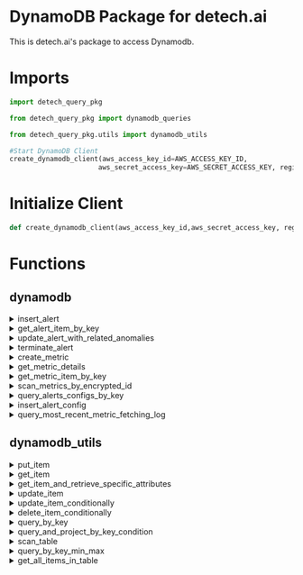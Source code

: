# DynamoDB Package for detech.ai

This is detech.ai's package to access Dynamodb.

# Imports
```python
import detech_query_pkg

from detech_query_pkg import dynamodb_queries

from detech_query_pkg.utils import dynamodb_utils

#Start DynamoDB Client
create_dynamodb_client(aws_access_key_id=AWS_ACCESS_KEY_ID, 
                      aws_secret_access_key=AWS_SECRET_ACCESS_KEY, region_name=REGION_NAME)

```

# Initialize Client
```python
def create_dynamodb_client(aws_access_key_id,aws_secret_access_key, region_name)

```

# Functions
## dynamodb

<details>
  <summary>insert_alert</summary>

  ```python
  def insert_alert(alert_id, metric_id, org_id, app_id, team_id, assigned_to, start_time, end_time, alert_description, is_acknowledged, anomalies_dict, related_prev_anomalies,  service_graph, significance_score, dynamodb)

  #Example
  insert_alert(alert_id = "256828", metric_id = 123, org_id = 'org_id', app_id = 'app_id', team_id = 'team_id', assigned_to = 'Jorge', \
  start_time = '2020-09-03 12:00:00', end_time = '2020-09-03 12:20:00', alert_description = 'Spike in costs',\
  is_acknowledged = 'True', anomalies_dict = {}, related_prev_anomalies = {},
  service_graph = {}, significance_score = '34.3')
  ``` 
</details>

<details>
  <summary>get_alert_item_by_key</summary>

  ```python
  def get_alert_item_by_key(anom_id, dynamodb)
  ```
</details>

<details>
  <summary>update_alert_with_related_anomalies</summary>

  ```python
  def update_alert_with_related_anomalies(alert_id,start_time, corr_anoms_dict, related_prev_anomalies, dynamodb)
  ```
</details>

<details>
  <summary>terminate_alert</summary>

  ```python
  def terminate_alert(alert_id,start_time, end_timestamp, dynamodb)
  ```
</details>

<details>
  <summary>create_metric</summary>

  ```python
  def create_metric(metric_id, date_bucket, metric_name, provider, namespace,
  agent, org_id, app_id, alignment, groupby, dimensions, data_points_list, dynamodb)

  #Example
  create_metric(
    metric_id = "test1", date_bucket = "2020-10-02", metric_name = "error_rate",
    provider = "aws", namespace = "dynamodb", agent = "CloudWatch", org_id = "test",
    app_id = "app1", alignment = "Sum",
    dimensions = [{"Name": "TableName", "Value": "alerts.config"}],
    last = 1535530432, data_points_list = [
      { 'val': 55, 'time' : 1535530430}, 
      { 'val': 56, 'time': 1535530432}], dynamodb=dynamodb
  )
  ```
</details>

<details>
  <summary>get_metric_details</summary>

  ```python
  def get_metric_details(metric_id, dynamodb)
  #Fetches all the details for a specific metric_id
  ```
</details>

<details>
  <summary>get_metric_item_by_key</summary>

  ```python
  def get_metric_item_by_key(metric_id, curr_date, dynamodb)
  ```
</details>

<details>
  <summary>scan_metrics_by_encrypted_id</summary>

  ```python
  def scan_metrics_by_encrypted_id(anom_alarm_id, dynamodb)
  ```
</details>

<details>
  <summary>query_alerts_configs_by_key</summary>

  ```python
  def query_alerts_configs_by_key(metric_id, dynamodb)
  ```
</details>

<details>
  <summary>insert_alert_config</summary>

  ```python
  def insert_alert_config(metric_id, alert_title, severity, alert_type, alert_direction, description, duration, duration_unit, rule_dict, recipients_list, owner_dict, dynamodb)

  #Example
  insert_alert_config(
    metric_id = "metric1245", alert_title = "Anomaly by Cluster", severity = "critical",
    alert_type = "anomaly", alert_direction = "spikes/drops", description = "Relevant to Play Store billing user journey",
    duration= 12, duration_unit = "hours", rule_dict = {}, recipients_list = [{
      "channel" : "webhook", 
      "contact" : "j.velez2210@gmail.com"
      },{
        "channel" : "slack",
        "contact" : "j.velez2210@gmail.com"
      }
    ], 
    owner_dict = {
      "user_id" : "user12341",
      "user_name" : "João Tótó",
    }
  )
  ```
</details>

<details>
  <summary>query_most_recent_metric_fetching_log</summary>

  ```python
  def query_most_recent_metric_fetching_log(component_id, dynamodb)
  #Fetches the log with the highest timestamp, from all the logs between start & end ts
  ```
</details>

## dynamodb_utils
<details>
  <summary>put_item</summary>

  ```python
  def put_item(item_dict, table_name, dynamodb)
  #Inserts json item into DynamoDB table

  #Example
  item_dict = {
    "attr" : "value",
    "attr2" : "value2"
  }
  table_name = "alerts"
  ```
</details>

<details>
  <summary>get_item</summary>

  ```python

  def get_item(key_dict, table_name, dynamodb)
  #Retrieves item from DynamoDB table

  #Example
  key_dict = {
    "prim_key" = "value",
    "sort_key" = "value"
  }
  ```
</details>

<details>
  <summary>get_item_and_retrieve_specific_attributes</summary>

  ```python

  def get_item_and_retrieve_specific_attributes(key_dict, attr_list, table_name, dynamodb)
  #Retrieves item from DynamoDB table and retrieve specific attributes

  #Example
  key_dict = {
    "prim_key" :"value",
    "sort_key" : "value"
  }
  attr_list = ['attr1', 'attr2']
  ```
</details>


<details>
  <summary>update_item</summary>

  ```python
  def update_item(key_dict, update_expression, expression_attr_values, table_name, dynamodb)
  #Retrieves item from DynamoDB table
  
  #Example
  key_dict = {
    "prim_key" = "value",
    "sort_key" = "value"
  }
  update_expression = "set service_graph=:i, metric_list=:l, significance_score=:s"
  expression_attr_values = {
    ':i': {'s1':['s2', 's3']},
    ':l': ['124','123'],
    ':s': Decimal(35.5)
  }
  #example to append to list
  UpdateExpression="SET some_attr = list_append(if_not_exists(some_attr, :empty_list), :i)",
  ExpressionAttributeValues={
    ':i': [some_value],
    "empty_list" : []
  }
  
  ```
</details>

<details>
  <summary>update_item_conditionally</summary>

  ```python
  def update_item_conditionally(key_dict, condition_expression, update_expression, expression_attr_values, table_name, dynamodb)
  #Retrieves item from DynamoDB table

  #Example
  key_dict = {
    "prim_key" = "value",
    "sort_key" = "value"
  }
  update_expression = "set service_graph=:i, metric_list=:l, significance_score=:s"
  expression_attr_values = {
    ':i': {'s1':['s2', 's3']},
    ':l': ['124','123'],
    ':s': Decimal(35.5)
  }
  condition_expression = "significance_score <= :val"
    
  ```
</details>

<details>
  <summary>delete_item_conditionally</summary>

  ```python
  def delete_item_conditionally(key_dict, condition_expression, expression_attr_values, table_name, dynamodb)
    
  #Example
  condition_expression = "significance_score <= :val"
  expression_attr_values = {
    ":val": Decimal(50)
  }
  key_dict = {
    'org_id': 'Aptoide',
    'start_time': '2020-09-03 12:00:00'
  }
  '''
  ```
</details>

<details>
  <summary>query_by_key</summary>

  ```python
  def query_by_key(key_condition, table_name, dynamodb)
  #Queries from DynamoDB table by key condition

  #Example
  key_condition = Key('org_id').eq('Aptoide')
    
  ```
</details>

<details>
  <summary>query_and_project_by_key_condition</summary>

  ```python
  def query_and_project_by_key_condition(projection_expr, expr_attr_names, key_condition, table_name, dynamodb)  
  #Queries from DynamoDB table by key condition and only returns some attrs

  #Example
  key_condition = Key('year').eq(year) & Key('title').between(title_range[0], title_range[1])
  projection_expr = "#yr, title, info.genres, info.actors[0]"
  expr_attr_names = {"#yr": "year"}
  ```
</details>

<details>
  <summary>scan_table</summary>

  ```python
  def scan_table(scan_kwargs, table_name, dynamodb)
  #Scans entire table looking for items that match the filter expression

  #Example
  scan_kwargs = {
    'FilterExpression': Key('year').between(*year_range),
    'ProjectionExpression': "#yr, title, info.rating",
    'ExpressionAttributeNames': {"#yr": "year"}
  }
    
  ```
</details>

<details>
  <summary>query_by_key_min_max</summary>

  ```python
  def query_by_key_min_max(key_condition, table_name, is_min, dynamodb)
  #Queries from DynamoDB table by key condition

  #Example
  key_condition = Key('part_id').eq(partId) & Key('range_key').between(start, end)
  #or 
  key_condition = Key('part_id').eq(partId)
  
  ```
</details>

<details>
  <summary>get_all_items_in_table</summary>

  ```python
  def get_all_items_in_table(table_name, dynamodb)
  ```
</details>
